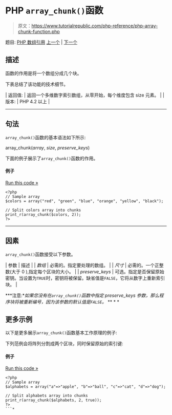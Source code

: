 # PHP `array_chunk()`函数

> 原文：<https://www.tutorialrepublic.com/php-reference/php-array-chunk-function.php>

题目: [PHP 数组引用](php-array-functions.php) [上一个](php-array-change-key-case-function.php) | [下一个](php-array-column-function.php)

## 描述

函数的作用是将一个数组分成几个块。

下表总结了该功能的技术细节。

| 返回值: | 返回一个多维数字索引数组，从零开始，每个维度包含 size 元素。 |
| 版本: | PHP 4.2 以上 |

* * *

## 句法

`array_chunk()`函数的基本语法如下所示:

array_chunk(*array*, *size*, *preserve_keys*)

下面的例子展示了`array_chunk()`函数的作用。

#### 例子

[Run this code »](../codelab.php?topic=php&file=split-an-array-into-chunks "Run this code to view the output")

```
<?php
// Sample array
$colors = array("red", "green", "blue", "orange", "yellow", "black");

// Split colors array into chunks
print_r(array_chunk($colors, 2));
?>
```

* * *

## 因素

`array_chunk()`函数接受以下参数。

| 参数 | 描述 |
| *数组* | 必需的。指定要处理的数组。 |
| *尺寸* | 必需的。一个正整数(大于 0 ),指定每个区块的大小。 |
| *preserve_keys* | 可选。指定是否保留原始密钥。当设置为`TRUE`时，密钥将被保留。缺省值是`FALSE`，它将从数字上重新索引块。 |

 ***注意:**如果您没有在`array_chunk()`函数中指定 *preserve_keys* 参数，那么程序块将被重新编号，因为该参数的默认值是`FALSE`。*  ** * *

## 更多示例

以下是更多展示`array_chunk()`函数基本工作原理的例子:

下列范例会将阵列分割成两个区块，同时保留原始的索引键:

#### 例子

[Run this code »](../codelab.php?topic=php&file=split-an-array-into-chunks-while-preserving-keys "Run this code to view the output")

```
<?php
// Sample array
$alphabets = array("a"=>"apple", "b"=>"ball", "c"=>"cat", "d"=>"dog");

// Split alphabets array into chunks
print_r(array_chunk($alphabets, 2, true));
?>
```*